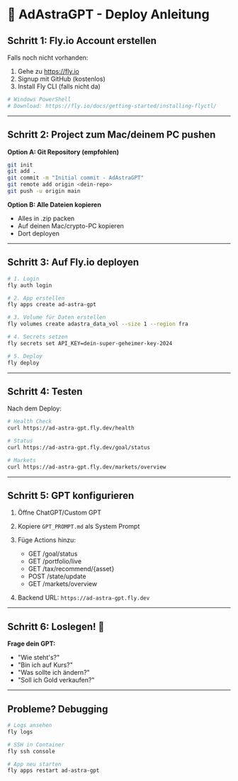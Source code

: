 # 🚀 AdAstraGPT - Deploy Anleitung

## Schritt 1: Fly.io Account erstellen

Falls noch nicht vorhanden:
1. Gehe zu https://fly.io
2. Signup mit GitHub (kostenlos)
3. Install Fly CLI (falls nicht da)

```bash
# Windows PowerShell
# Download: https://fly.io/docs/getting-started/installing-flyctl/
```

---

## Schritt 2: Project zum Mac/deinem PC pushen

**Option A: Git Repository (empfohlen)**
```bash
git init
git add .
git commit -m "Initial commit - AdAstraGPT"
git remote add origin <dein-repo>
git push -u origin main
```

**Option B: Alle Dateien kopieren**
- Alles in .zip packen
- Auf deinen Mac/crypto-PC kopieren
- Dort deployen

---

## Schritt 3: Auf Fly.io deployen

```bash
# 1. Login
fly auth login

# 2. App erstellen
fly apps create ad-astra-gpt

# 3. Volume für Daten erstellen
fly volumes create adastra_data_vol --size 1 --region fra

# 4. Secrets setzen
fly secrets set API_KEY=dein-super-geheimer-key-2024

# 5. Deploy
fly deploy
```

---

## Schritt 4: Testen

Nach dem Deploy:

```bash
# Health Check
curl https://ad-astra-gpt.fly.dev/health

# Status
curl https://ad-astra-gpt.fly.dev/goal/status

# Markets
curl https://ad-astra-gpt.fly.dev/markets/overview
```

---

## Schritt 5: GPT konfigurieren

1. Öffne ChatGPT/Custom GPT
2. Kopiere `GPT_PROMPT.md` als System Prompt
3. Füge Actions hinzu:
   - GET /goal/status
   - GET /portfolio/live
   - GET /tax/recommend/{asset}
   - POST /state/update
   - GET /markets/overview

4. Backend URL: `https://ad-astra-gpt.fly.dev`

---

## Schritt 6: Loslegen! 🎯

**Frage dein GPT:**
- "Wie steht's?"
- "Bin ich auf Kurs?"
- "Was sollte ich ändern?"
- "Soll ich Gold verkaufen?"

---

## Probleme? Debugging

```bash
# Logs ansehen
fly logs

# SSH in Container
fly ssh console

# App neu starten
fly apps restart ad-astra-gpt
```

